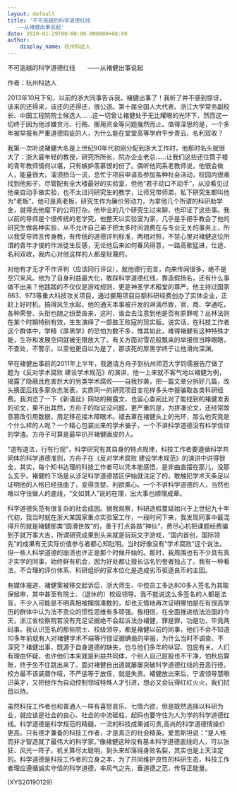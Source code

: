 ```yaml
---
layout: default
title: '不可逾越的科学道德红线
　　——从褚健出事说起'
date: 2019-01-29T00:00:00.000000+08:00
author:
    display_name: 杭州科达人
---
```


不可逾越的科学道德红线　　——从褚健出事说起

作者：杭州科达人

2013年10月下旬，以前的浙大同事告诉我，褚健出事了！我听了并不感到惊讶，该来的还得来，该还的还得还，很公道。第十届全国人大代表、浙江大学常务副校长、中国工程院院士候选人……这一切曾让褚健处于无比耀眼的光环下，然而这一切终于因为他涉嫌贪污、行贿、挪用资金等问题戛然而止。值得深思的是，一个多年被举报有严重道德瑕疵的人，为什么能在堂堂高等学府平步青云、名利双收？

我第一次听说褚健大名是上世纪90年代初刚分配到浙大工作时，他那时名头就很大了：浙大最年轻的教授，研究所所长，院办企业老总……让我们这些还住筒子楼的青年教师情何以堪，只有嫉妒羡慕恨的份了。偶听他同系老教师说，他很会做人，能量很大，溜须拍马一流，总忙于项目申请及参加各种社会活动，校园内很难找到他影子，尽管配有全大楼最好的实验室，但他“君子动口不动手”，从没看见过他亲自动手做实验，也不太过问研究生的教学，让师兄带师弟，私下研究生都叫他为“老板”，他可是真老板，研究生作为廉价劳动力，为拿他几个所谓的科研助学金，就得去他麾下的公司打杂。他毕业的几个研究生过来聊，也印证了这些事。我以前的导师是个很传统的老学究，他整天以实验室为家，几乎是手把手教会了他的研究生做各种实验，从不允许自己弟子把太多时间浪费在与专业无关的事务上，所以我受导师言传身教，有传统的道德评判标准，两相对照，不禁心里对褚健这位所谓的青年才俊的作派徒生反感，无论他后来如何春风得意，一路高歌猛进，仕途、名利双收，我内心对他这样的人都是轻蔑的。

对他有才无才不作评判（应该同行评议），就他德行而言，向来传闻很多，绝不是空穴来风。他为了自身利益最大化，敢踩科学道德红线，靠造假扬名，还有什么事做不出来？他践踏的不仅仅是游戏规则，更是神圣学术殿堂的尊严。他主持过国家863、973等重大科技攻关项目，通过挪用项目巨额科研经费创办了实体企业，正赶上好时机，搞得风生水起，他的通天本事被开发的淋漓尽致，官、商、学通吃，各种荣誉、头衔也随之纷至沓来，这时，谁会去注意到他是否有原罪呢？丛林法则在某个时期特别有效，生生演绎了一部胜王败寇的现实版。说实话，在科技工作者这个群体中，学精《厚黑学》的恐怕为数不多，惟其如此，难得褚健有这种特殊才能，生存和发展空间就被无限放大了。有关方面对雪花般飘来的举报信当睁眼瞎，不查处，不警示，以至他更自以为是了，那该死的厚黑学终于让他滑向深渊。

早在褚健出事前的2011年上半年，我邀请方舟子到杭州师范大学钧儒报告厅做了题为《反对学术腐败 建设学术规范》的演讲，他一上来就不客气地以褚健为例，揭露了隐蔽且危害巨大的另类学术腐败——自我抄袭，把一篇文章分拆好几篇，改头换面后找多家杂志发表，实质同一的研究项目变花样多头申报骗取各类科研经费。我浏览了一下《新语丝》网站的揭露文，也留心查阅比对了能找到的褚健发表的论文，果不出其然，方舟子的指证没问题，更严重的是，为拼凑论文，还经常故意篡改引用数据，用足移花接木障眼术。褪去罩在褚健头上的光环，那么他究竟是个什么样的人呢？一个精心包装出来的学术骗子，一个不讲科学道德没有科学信仰的学渣。方舟子可算是最早扒开褚健画皮的人。

“道有道法，行有行规”，科学研究有其自身的特点规律，科技工作者要遵循科学共同体的科学道德准则，方舟子在《反对学术腐败 建设学术规范》的演讲中讲得很全，其实，每个知书达理的科技工作者可以凭本能感悟，是非曲直摆在那儿，没那么玄乎。褚健的下场是从涉足科学道德禁区伊始就注定了的，敢触犯学术天条足以证明他的人格已经扭曲了，变得贪婪、利欲熏心。一个不讲科学道德的人，当然也难以守住做人的底线，“文如其人”说的在理，出大事也顺理成章。

科学道德失范有很复杂的社会成因。据我观察，科研造假蔓延始兴于上世纪九十年代初，我当时就在浙大某国家重点实验室工作，一段时间下来，我发现同事中最混得开的就是褚健那类“圆滑世故”的，善于打点各路“神仙”，费尽心机把课题经费骗到手就万事大吉，所谓研究成果到头来就是玩玩文字游戏，“国内首创，国际领先”的成果有无实际价值参与者都心知肚明。当时好像没有“学术腐败”这个说法，但一些人科学道德的崩溃也许正是那个时候开始的。那时，我周围也有不少具有真才实学的同事，始终鲜有机会，因为好处都让擅长沽名钓誉者独占了。我有一种看法，不合理的评价体系、科研组织的官本位化是造成劣币驱逐良币的主因。

有媒体报道，褚健案被移交起诉后，浙大师生、中控员工多达800多人签名为其取保候审，其中甚至有院士、（退休的）校级领导。我不能说这么多签名的人都是法盲，不少人可能是不明真相被撺掇凑数的，却也无情地再次证明哪怕是在有很高学历的群体中认为法不责众的惯性思维有多顽强。我相信，在全面推进依法治国的今天，浙江省检察院若没有充足证据绝不会起诉法办褚健，罪是罪，功是功，毕竟两码事。我认识签名的那些院士、校级领导，都是褚健以前的同事，他们不会不知道10多年前就有人对褚健学术不端等行径证据确凿的举报，为什么当时不调查、不深究？褚健出事，既源于自身道德的缺失，也与他们多年的纵容、包庇有关。人们有理由怀疑，也许他们本来就是利益共同体，个别人自己屁股也不干净，怕秋后算账，终于坐不住跳出来了。面对褚健自出道就屡屡突破科学道德红线的丑恶行径，校方最不该装聋作哑，不严惩等于放任，就是失责。褚健放出来后，宁波领导慧眼识英才，又把他作为自动控制领域特殊人才引进，想必又会玩得红红火火，我们拭目以待。

虽然科技工作者也和普通人一样有喜怒哀乐、七情六欲，但是既然选择以科研为业，就应该是社会的良心、社会的中流砥柱，起码也要守住为人为学的科学道德红线。科学道德是科学规范的精髓，一流的科技成果诚可贵,高尚的科学道德情操价更高。只有德才兼备的科技工作者，才是真正的社会精英。爱恩斯坦说：“是人格而非才智造就了最伟大的科学家。”像褚健这种没有基本科学道德底线的人，可以张狂、风光一阵子，机关算尽太聪明，到头来却落得身败名裂，其实也是上天注定的。科学道德是科技工作者的立身之本，为了共同维护良性的科研生态，科技工作者理应遵循诚实守信的科学道德，率风气之先，垂道德之范，传导正能量。

(XYS20190129)

